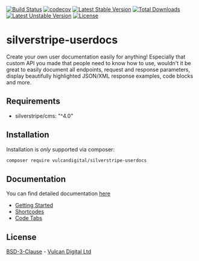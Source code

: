 [![Build Status](https://travis-ci.org/vulcandigital/silverstripe-userdocs.svg?branch=master)](https://travis-ci.org/vulcandigital/silverstripe-userdocs) [![codecov](https://codecov.io/gh/vulcandigital/silverstripe-userdocs/branch/master/graph/badge.svg)](https://codecov.io/gh/vulcandigital/silverstripe-userdocs) [![Latest Stable Version](https://poser.pugx.org/vulcandigital/silverstripe-userdocs/v/stable)](https://packagist.org/packages/vulcandigital/silverstripe-userdocs) [![Total Downloads](https://poser.pugx.org/vulcandigital/silverstripe-userdocs/downloads)](https://packagist.org/packages/vulcandigital/silverstripe-userdocs) [![Latest Unstable Version](https://poser.pugx.org/vulcandigital/silverstripe-userdocs/v/unstable)](https://packagist.org/packages/vulcandigital/silverstripe-userdocs) [![License](https://poser.pugx.org/vulcandigital/silverstripe-userdocs/license)](https://packagist.org/packages/vulcandigital/silverstripe-userdocs)

# silverstripe-userdocs
Create your own user documentation easily for anything! Especially that custom API you made that people need to know how to use, wouldn't it be great to easily document all endpoints, request and response parameters, display beautifully highlighted JSON/XML response examples, code blocks and more.

## Requirements
* silverstripe/cms: "^4.0"

## Installation
Installation is _only_ supported via composer:
```bash
composer require vulcandigital/silverstripe-userdocs
```

## Documentation
You can find detailed documentation [here](docs)

* [Getting Started](docs/en/GettingStarted.md)
* [Shortcodes](docs/en/Shortcodes.md)
* [Code Tabs](docs/en/CodeTabs.md)

## License
[BSD-3-Clause](LICENSE.md) - [Vulcan Digital Ltd](https://vulcandigital.co.nz)
